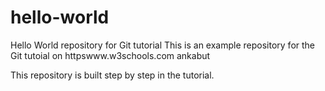 # hello-world
Hello World repository for Git tutorial
This is an example repository for the Git tutoial on httpswww.w3schools.com
ankabut

This repository is built step by step in the tutorial.